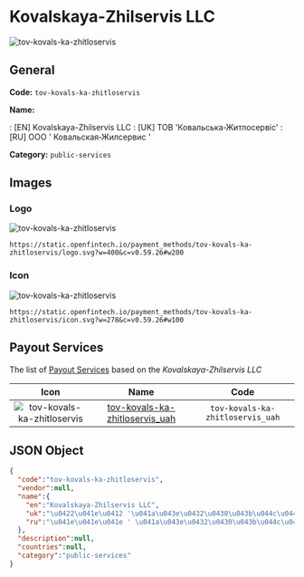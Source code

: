 
# Kovalskaya-Zhilservis LLC 
![tov-kovals-ka-zhitloservis](https://static.openfintech.io/payment_methods/tov-kovals-ka-zhitloservis/logo.svg?w=400&c=v0.59.26#w200)  

## General 
**Code:** `tov-kovals-ka-zhitloservis` 
 
**Name:** 
 
:	[EN] Kovalskaya-Zhilservis LLC 
:	[UK] ТОВ 'Ковальська-Житлосервіс' 
:	[RU] ООО ' Ковальская-Жилсервис ' 
 
**Category:** `public-services` 
 

## Images 

### Logo 
![tov-kovals-ka-zhitloservis](https://static.openfintech.io/payment_methods/tov-kovals-ka-zhitloservis/logo.svg?w=400&c=v0.59.26#w200)  

```
https://static.openfintech.io/payment_methods/tov-kovals-ka-zhitloservis/logo.svg?w=400&c=v0.59.26#w200
```  

### Icon 
![tov-kovals-ka-zhitloservis](https://static.openfintech.io/payment_methods/tov-kovals-ka-zhitloservis/icon.svg?w=278&c=v0.59.26#w100)  

```
https://static.openfintech.io/payment_methods/tov-kovals-ka-zhitloservis/icon.svg?w=278&c=v0.59.26#w100
```  

## Payout Services 
 
The list of [Payout Services](/payout-services/) based on the _Kovalskaya-Zhilservis LLC_ 

|Icon|Name|Code| 
|:---:|:---:|:---:| 
|![tov-kovals-ka-zhitloservis](https://static.openfintech.io/payout_methods/tov-kovals-ka-zhitloservis/icon.png?w=278&c=v0.59.26#w40) |[tov-kovals-ka-zhitloservis_uah](/payout-services/tov-kovals-ka-zhitloservis_uah/)|`tov-kovals-ka-zhitloservis_uah`| 
 

## JSON Object 

```json
{
  "code":"tov-kovals-ka-zhitloservis",
  "vendor":null,
  "name":{
    "en":"Kovalskaya-Zhilservis LLC",
    "uk":"\u0422\u041e\u0412 '\u041a\u043e\u0432\u0430\u043b\u044c\u0441\u044c\u043a\u0430-\u0416\u0438\u0442\u043b\u043e\u0441\u0435\u0440\u0432\u0456\u0441'",
    "ru":"\u041e\u041e\u041e ' \u041a\u043e\u0432\u0430\u043b\u044c\u0441\u043a\u0430\u044f-\u0416\u0438\u043b\u0441\u0435\u0440\u0432\u0438\u0441 '"
  },
  "description":null,
  "countries":null,
  "category":"public-services"
}
```  
